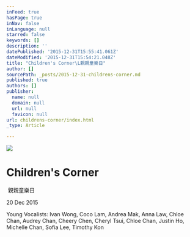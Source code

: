 ```yaml
---
inFeed: true
hasPage: true
inNav: false
inLanguage: null
starred: false
keywords: []
description: ''
datePublished: '2015-12-31T15:55:41.061Z'
dateModified: '2015-12-31T15:54:21.048Z'
title: "Children's Corner\L親親童樂日"
author: []
sourcePath: _posts/2015-12-31-childrens-corner.md
published: true
authors: []
publisher:
  name: null
  domain: null
  url: null
  favicon: null
url: childrens-corner/index.html
_type: Article

---
```

![](https://the-grid-user-content.s3-us-west-2.amazonaws.com/63810fc4-59e8-4c12-9ab2-d8c3dabec592.jpg)

# Children's Corner  
 親親童樂日

20 Dec 2015

Young Vocalists: Ivan Wong, Coco Lam, Andrea Mak, Anna Law, Chloe Chan, Audrey Chan, Cheery Chen, Cheryl Tsui, Chloe Chan, Justin Ho, Michelle Chan, Sofia Lee, Timothy Kon